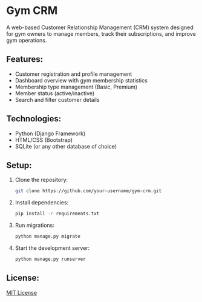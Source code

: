 # Gym CRM

A web-based Customer Relationship Management (CRM) system designed for gym owners to manage members, track their subscriptions, and improve gym operations.

## Features:
- Customer registration and profile management
- Dashboard overview with gym membership statistics
- Membership type management (Basic, Premium)
- Member status (active/inactive)
- Search and filter customer details

## Technologies:
- Python (Django Framework)
- HTML/CSS (Bootstrap)
- SQLite (or any other database of choice)

## Setup:

1. Clone the repository:
    ```bash
    git clone https://github.com/your-username/gym-crm.git
    ```

2. Install dependencies:
    ```bash
    pip install -r requirements.txt
    ```

3. Run migrations:
    ```bash
    python manage.py migrate
    ```

4. Start the development server:
    ```bash
    python manage.py runserver
    ```

## License:
[MIT License](LICENSE)
